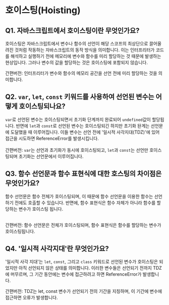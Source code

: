 # 호이스팅(Hoisting)

## Q1. 자바스크립트에서 호이스팅이란 무엇인가요?

호이스팅은 자바스크립트에서 변수나 함수의 선언이 해당 스코프의 최상단으로 끌어올려진 것처럼 작동하는 자바스크립트의 동작 방식을 의미합니다. 이는 인터프리터가 코드를 해석하고 실행하기 전에 메모리에 변수와 함수를 미리 할당하는 것 때문에 발생하는 현상입니다. 그러나 변수의 값을 할당하는 것은 호이스팅에 포함되지 않습니다.

간편버전: 인터프리터가 변수와 함수의 메모리 공간을 선언 전에 미리 할당하는 것을 의미합니다.

## Q2. `var`, `let`, `const` 키워드를 사용하여 선언된 변수는 어떻게 호이스팅되나요?

`var`로 선언된 변수는 호이스팅되면서 초기화 단계까지 완료되어 `undefined`값이 할당됩니다. 반면에 `let`과 `const`로 선언된 변수는 호이스팅되긴 하지만 초기화 돤계는 선언문에 도달했을 때 이루어집니다. 이들 변수는 선언 전에 '일시적 사각지대(TDZ)'에 있어 접근을 시도하면 ReferenceError를 발생시킵니다.</br></br>
간편버전: `var`는 선언과 초기화가 동시에 호이스팅되고, `let`과 `const`는 선언만 호이스팅되며 초기화는 선언문에서 이루어집니다.

## Q3. 함수 선언문과 함수 표현식에 대한 호스팅의 차이점은 무엇인가요?

함수 선언문은 함수 전체가 호이스팅되며, 이 때문에 함수 선언문을 이용한 함수는 선언하기 전에도 호출할 수 있습니다. 반면에, 함수 표현식은 함수 자체가 아니라 함수를 할당하는 변수가 호이스팅 됩니다. </br></br>

간편버전: 함수 선언문은 전체가 호이스팅되며, 함수 표현식은 함수를 할당하는 변수가 호이스팅됩니다.

## Q4. '일시적 사각지대'란 무엇인가요?

'일시적 사각 지대'는 `let`, `const`, 그리고 `class` 키워드로 선언된 변수가 호이스팅은 되었지만 아직 선언되지 않은 상태를 의미합니다. 이러한 변수들은 선언되기 전까지 TDZ에 머무르며, 그 기간 동안에는 변수에 접근하려고 하면 ReferenceError가 발생합니다.

간편버전: TDZ는 let, const 변수가 선언되기 전의 기간을 지칭하며, 이 기간에 변수에 접근하면 오류가 발생합니다.
